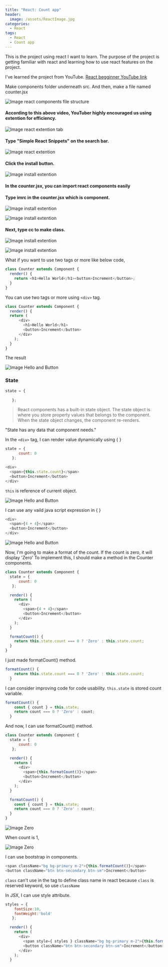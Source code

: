```yaml
---
title: "React: Count app"
header:
  image: /assets/ReactImage.jpg
categories:
  - React
tags:
  - React
  - Count app
---
```



This is the project using react I want to learn. The purpose of the project is getting familiar with react and learning how to use react features on the project.

I've learned the project from YouTube.
[React begginner YouTube link](https://www.youtube.com/watch?v=Ke90Tje7VS0&t=1259s)

Make components folder underneath src.
And then, make a file named counter.jsx

![Image react components file structure](/assets/componentsFileStructure.png)

#### According to this above video, YouTuber highly encouraged us using extention for efficiency.

![Image react extention tab](/assets/ExtentionTab.png)

#### Type **"Simple React Snippets"** on the search bar.

![Image react extention](/assets/Extention.png)

#### Click the install button.

![Image install extention](/assets/InstallExtention.png)

#### In the counter.jsx, you can import react components easily
#### Type imrc in the counter.jsx which is component.

![Image install extention](/assets/componentShortcut.png)

![Image install extention](/assets/componentShortcut2.png)

#### Next, type cc to make class.

![Image install extention](/assets/cc2.png)

![Image install extention](/assets/cc.png)

What if you want to use two tags or more like below code, 

```js
class Counter extends Component {
  render() {
    return <h1>Hello World</h1><button>Increment</button>;
  }
}
```

You can use two tags or more using ```<div>``` tag.

```js
class Counter extends Component {
  render() {
  return (
      <div>
        <h1>Hello World</h1>
        <button>Increment</button>
      </div>
    );
  }
}
```

The result

![Image Hello and Button](/assets/helloAndButton.png)

### State 
```js
state = {
    
   };
```
>React components has a built-in state object.
The state object is where you store property values that belongs to the component. When the state object changes, the component re-renders.

"State has any data that component needs."

In the ```<div>``` tag, I can render value dynamically using { }
```js
state = {
      count: 0
   };
```

```js
<div>
  <span>{this.state.count}</span>
  <button>Increment</button>
</div>
```
```this``` is reference of current object.

![Image Hello and Button](/assets/resultCounterButton.png)

I can use any vaild java script expression in { }
```js
<div>
  <span>{4 + 4}</span>
  <button>Increment</button>
</div>
```

![Image Hello and Button](/assets/resultFour.png)

Now, I'm going to make a format of the count.
If the count is zero, it will display 'Zero'
To implement this, I should make a method in the Counter components.
```js
class Counter extends Component {
  state = {
      count: 0
   };

  render() {
    return (
      <div>
        <span>{4 + 4}</span>
        <button>Increment</button>
      </div>
    );
  }

  formatCount() {
    return this.state.count === 0 ? 'Zero' : this.state.count;
  }
}
```
I just made formatCount() method. 

```js
formatCount() {
    return this.state.count === 0 ? 'Zero' : this.state.count;
  }
```
I can consider improving code for code usability.
```this.state``` is stored count variable.
```js
formatCount() {
    const { count } = this.state;
    return count === 0 ? 'Zero' : count;
  }
```
And now, I can use formatCount() method.
```js
class Counter extends Component {
  state = {
      count: 0
   };

  render() {
    return (
      <div>
        <span>{this.formatCount()}</span>
        <button>Increment</button>
      </div>
    );
  }

  formatCount() {
    const { count } = this.state;
    return count === 0 ? 'Zero' : count;
  }
}
```
![Image Zero](/assets/zeroAndOne.png)

When count is 1,

![Image Zero](/assets/zeroAndOne2.png)

I can use bootstrap in components.
```js
<span className="bg bg-primary m-2">{this.formatCount()}</span>
<button className="btn btn-secondary btn-sm">Increment</button>
```
```class``` can't use in the tag to define class name in react because
```class``` is reserved keyword, so use ```className```

In JSX, I can use style attribute.
```js
styles = {
    fontSize:10,
    fontWeight:'bold'
   };

  render() {
    return (
      <div>
        <span style={ styles } className="bg bg-primary m-2">{this.formatCount()}</span>
        <button className="btn btn-secondary btn-sm">Increment</button>
      </div>
    );
  }
```

